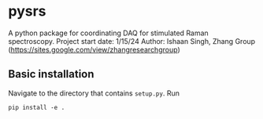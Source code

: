 # pysrs
A python package for coordinating DAQ for stimulated Raman spectroscopy. Project start date: 1/15/24
Author: Ishaan Singh, Zhang Group (https://sites.google.com/view/zhangresearchgroup)

## Basic installation

Navigate to the directory that contains ```setup.py```. Run 

``` 
pip install -e .
```  
